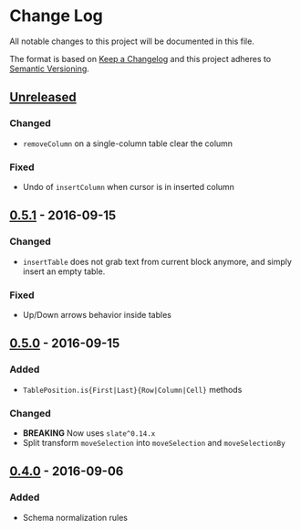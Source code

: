 # Change Log
All notable changes to this project will be documented in this file.

The format is based on [Keep a Changelog](http://keepachangelog.com/) and this project adheres to [Semantic Versioning](http://semver.org/).

## [Unreleased]

### Changed
- `removeColumn` on a single-column table clear the column

### Fixed
- Undo of `insertColumn` when cursor is in inserted column

## [0.5.1] - 2016-09-15
### Changed
- `insertTable` does not grab text from current block anymore, and simply insert an empty table.

### Fixed
- Up/Down arrows behavior inside tables

## [0.5.0] - 2016-09-15
### Added
- `TablePosition.is{First|Last}{Row|Column|Cell}` methods

### Changed
- **BREAKING** Now uses `slate^0.14.x`
- Split transform `moveSelection` into `moveSelection` and `moveSelectionBy`

## [0.4.0] - 2016-09-06
### Added
- Schema normalization rules

  [Unreleased]: https://github.com/GitbookIO/slate-edit-table/compare/0.5.1...HEAD
  [0.5.1]: https://github.com/GitbookIO/slate-edit-table/compare/0.5.0...0.5.1
  [0.5.0]: https://github.com/GitbookIO/slate-edit-table/compare/0.4.0...0.5.0
  [0.4.0]: https://github.com/GitbookIO/slate-edit-table/compare/0.3.0...0.4.0
